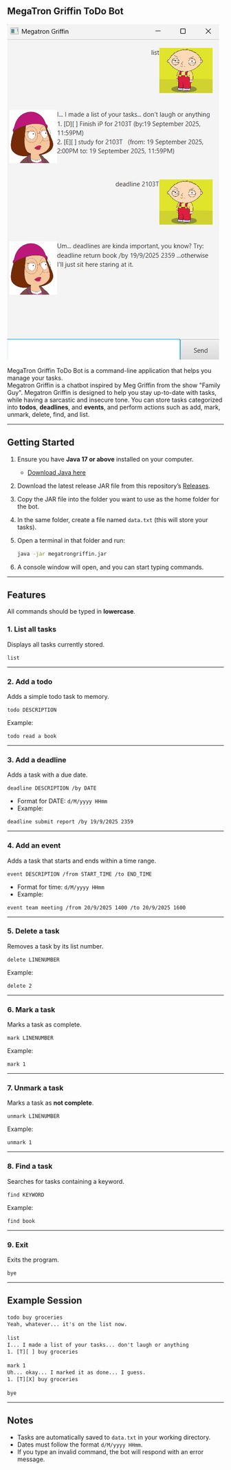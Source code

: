 ## MegaTron Griffin ToDo Bot

![Ui.png](Ui.png)

MegaTron Griffin ToDo Bot is a command-line application that helps you manage your tasks.  
Megatron Griffin is a chatbot inspired by Meg Griffin from the show "Family Guy". Megatron Griffin is designed to help you stay up-to-date with tasks, while having a sarcastic and insecure tone.
You can store tasks categorized into **todos**, **deadlines**, and **events**, and perform actions such as add, mark, unmark, delete, find, and list.

---

## Getting Started

1. Ensure you have **Java 17 or above** installed on your computer.
    - [Download Java here](https://www.oracle.com/java/technologies/javase/jdk17-archive-downloads.html)

2. Download the latest release JAR file from this repository’s [Releases](https://github.com/yourusername/yourrepo/releases).

3. Copy the JAR file into the folder you want to use as the home folder for the bot.

4. In the same folder, create a file named `data.txt` (this will store your tasks).

5. Open a terminal in that folder and run:

   ```bash
   java -jar megatrongriffin.jar
   ```

6. A console window will open, and you can start typing commands.

---

## Features

All commands should be typed in **lowercase**.

### 1. List all tasks
Displays all tasks currently stored.

```
list
```

---

### 2. Add a todo
Adds a simple todo task to memory.

```
todo DESCRIPTION
```

Example:

```
todo read a book
```

---

### 3. Add a deadline
Adds a task with a due date.

```
deadline DESCRIPTION /by DATE
```

- Format for DATE: `d/M/yyyy HHmm`
- Example:

```
deadline submit report /by 19/9/2025 2359
```

---

### 4. Add an event
Adds a task that starts and ends within a time range.

```
event DESCRIPTION /from START_TIME /to END_TIME
```

- Format for time: `d/M/yyyy HHmm`
- Example:

```
event team meeting /from 20/9/2025 1400 /to 20/9/2025 1600
```

---

### 5. Delete a task
Removes a task by its list number.

```
delete LINENUMBER
```

Example:

```
delete 2
```

---

### 6. Mark a task
Marks a task as complete.

```
mark LINENUMBER
```

Example:

```
mark 1
```

---

### 7. Unmark a task
Marks a task as **not complete**.

```
unmark LINENUMBER
```

Example:

```
unmark 1
```

---

### 8. Find a task
Searches for tasks containing a keyword.

```
find KEYWORD
```

Example:

```
find book
```

---

### 9. Exit
Exits the program.

```
bye
```

---

## Example Session

```
todo buy groceries
Yeah, whatever... it's on the list now.

list
I... I made a list of your tasks... don't laugh or anything
1. [T][ ] buy groceries

mark 1
Uh... okay... I marked it as done... I guess.
1. [T][X] buy groceries

bye
```

---

## Notes
- Tasks are automatically saved to `data.txt` in your working directory.
- Dates must follow the format `d/M/yyyy HHmm`.
- If you type an invalid command, the bot will respond with an error message.
